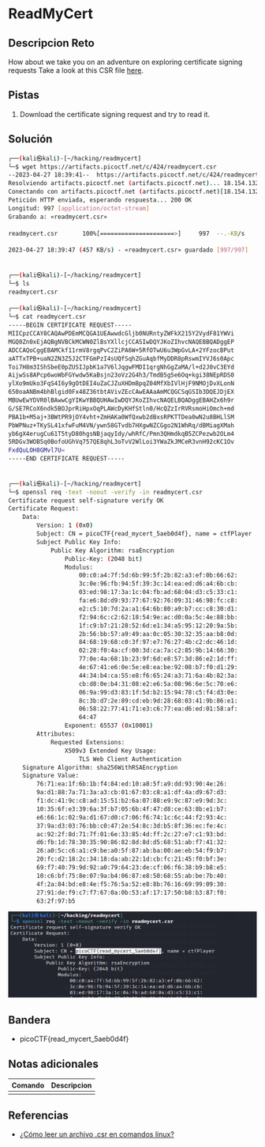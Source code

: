 # ReadMyCert

## Descripcion Reto
How about we take you on an adventure on exploring certificate signing requests Take a look at this CSR file [here](https://artifacts.picoctf.net/c/424/readmycert.csr).

## Pistas
1. Download the certificate signing request and try to read it.

## Solución
```bash
┌──(kali㉿kali)-[~/hacking/readmycert]
└─$ wget https://artifacts.picoctf.net/c/424/readmycert.csr
--2023-04-27 18:39:41--  https://artifacts.picoctf.net/c/424/readmycert.csr
Resolviendo artifacts.picoctf.net (artifacts.picoctf.net)... 18.154.132.74, 18.154.132.88, 18.154.132.32, ...
Conectando con artifacts.picoctf.net (artifacts.picoctf.net)[18.154.132.74]:443... conectado.
Petición HTTP enviada, esperando respuesta... 200 OK
Longitud: 997 [application/octet-stream]
Grabando a: «readmycert.csr»

readmycert.csr       100%[=====================>]     997  --.-KB/s    en 0.002s  

2023-04-27 18:39:47 (457 KB/s) - «readmycert.csr» guardado [997/997]


┌──(kali㉿kali)-[~/hacking/readmycert]
└─$ ls
readmycert.csr
                                                                                   
┌──(kali㉿kali)-[~/hacking/readmycert]
└─$ cat readmycert.csr 
-----BEGIN CERTIFICATE REQUEST-----
MIICpzCCAY8CAQAwPDEmMCQGA1UEAwwdcGljb0NURntyZWFkX215Y2VydF81YWVi
MGQ0Zn0xEjAQBgNVBCkMCWN0ZlBsYXllcjCCASIwDQYJKoZIhvcNAQEBBQADggEP
ADCCAQoCggEBAMCkf11rmV8rgqPvC2ZiPA6W+5RfOTwU6u3WpGvLA+2YFzocBPut
aATTxTPB+uaN2ZN3Z5J2CTFGmPzI4sUQfSqhZGuAqbfMyDDR8pRswmIYVJ6s0Apc
Toi7H8m3IShSbeE0pZUSIJpbK1a7V6lJqgwFMDI1qrgNhGgZaMA/l+d2J0vC3EYd
AijwSs8APcp6woWbFGYwdw5KaBsjn23oVz2G4h3/TmdB5g5e6Oq+kgi38NEpRDS0
ylXo9mUko3FqS4I6y9gOtDEI4uZaCJZuXHDmBpqZ04MfXbIVlHjF9NMOjDvXLonN
650oaANBm4bhBlgid0Fx48Z36tbtAVivZEcCAwEAAaAmMCQGCSqGSIb3DQEJDjEX
MBUwEwYDVR0lBAwwCgYIKwYBBQUHAwIwDQYJKoZIhvcNAQELBQADggEBAHZx6h9r
G/SE7RCoX6ndk5BOJprRiHpxOqPLAWcDyKHfStln0/HcQZzIrRVRsmoHiOmch+md
PBA1b+M5aj+3BWtPR9jOY4vht+ZmHAKa0WfQxwb2dBxsRPKTTDea0wN2u8BHLlSM
PbWPNuz+TKySL41xfwFuM4VN/ywn58GTvdb7HXgwNZCGgo2N1WhRq/dBMiagXMah
yb6gX4erugCu61T5tyD80hgsNBjaqyIdy/whRfC/Pmn3QHmdkqB5ZCPezwb2OLm4
5RDGv3WOB5q0BofoUGhVq757QE8qhL3oTvV2WlLoi3YWaZkJMCeR3vnH92cKC1Ov
FxdQuLOH8GMvl7U=
-----END CERTIFICATE REQUEST-----


┌──(kali㉿kali)-[~/hacking/readmycert]
└─$ openssl req -text -noout -verify -in readmycert.csr 
Certificate request self-signature verify OK
Certificate Request:
    Data:
        Version: 1 (0x0)
        Subject: CN = picoCTF{read_mycert_5aeb0d4f}, name = ctfPlayer
        Subject Public Key Info:
            Public Key Algorithm: rsaEncryption
                Public-Key: (2048 bit)
                Modulus:
                    00:c0:a4:7f:5d:6b:99:5f:2b:82:a3:ef:0b:66:62:
                    3c:0e:96:fb:94:5f:39:3c:14:ea:ed:d6:a4:6b:cb:
                    03:ed:98:17:3a:1c:04:fb:ad:68:04:d3:c5:33:c1:
                    fa:e6:8d:d9:93:77:67:92:76:09:31:46:98:fc:c8:
                    e2:c5:10:7d:2a:a1:64:6b:80:a9:b7:cc:c8:30:d1:
                    f2:94:6c:c2:62:18:54:9e:ac:d0:0a:5c:4e:88:bb:
                    1f:c9:b7:21:28:52:6d:e1:34:a5:95:12:20:9a:5b:
                    2b:56:bb:57:a9:49:aa:0c:05:30:32:35:aa:b8:0d:
                    84:68:19:68:c0:3f:97:e7:76:27:4b:c2:dc:46:1d:
                    02:28:f0:4a:cf:00:3d:ca:7a:c2:85:9b:14:66:30:
                    77:0e:4a:68:1b:23:9f:6d:e8:57:3d:86:e2:1d:ff:
                    4e:67:41:e6:0e:5e:e8:ea:be:92:08:b7:f0:d1:29:
                    44:34:b4:ca:55:e8:f6:65:24:a3:71:6a:4b:82:3a:
                    cb:d8:0e:b4:31:08:e2:e6:5a:08:96:6e:5c:70:e6:
                    06:9a:99:d3:83:1f:5d:b2:15:94:78:c5:f4:d3:0e:
                    8c:3b:d7:2e:89:cd:eb:9d:28:68:03:41:9b:86:e1:
                    06:58:22:77:41:71:e3:c6:77:ea:d6:ed:01:58:af:
                    64:47
                Exponent: 65537 (0x10001)
        Attributes:
            Requested Extensions:
                X509v3 Extended Key Usage: 
                    TLS Web Client Authentication
    Signature Algorithm: sha256WithRSAEncryption
    Signature Value:
        76:71:ea:1f:6b:1b:f4:84:ed:10:a8:5f:a9:dd:93:90:4e:26:
        9a:d1:88:7a:71:3a:a3:cb:01:67:03:c8:a1:df:4a:d9:67:d3:
        f1:dc:41:9c:c8:ad:15:51:b2:6a:07:88:e9:9c:87:e9:9d:3c:
        10:35:6f:e3:39:6a:3f:b7:05:6b:4f:47:d8:ce:63:8b:e1:b7:
        e6:66:1c:02:9a:d1:67:d0:c7:06:f6:74:1c:6c:44:f2:93:4c:
        37:9a:d3:03:76:bb:c0:47:2e:54:8c:3d:b5:8f:36:ec:fe:4c:
        ac:92:2f:8d:71:7f:01:6e:33:85:4d:ff:2c:27:e7:c1:93:bd:
        d6:fb:1d:78:30:35:90:86:82:8d:8d:d5:68:51:ab:f7:41:32:
        26:a0:5c:c6:a1:c9:be:a0:5f:87:ab:ba:00:ae:eb:54:f9:b7:
        20:fc:d2:18:2c:34:18:da:ab:22:1d:cb:fc:21:45:f0:bf:3e:
        69:f7:40:79:9d:92:a0:79:64:23:de:cf:06:f6:38:b9:b8:e5:
        10:c6:bf:75:8e:07:9a:b4:06:87:e8:50:68:55:ab:be:7b:40:
        4f:2a:84:bd:e8:4e:f5:76:5a:52:e8:8b:76:16:69:99:09:30:
        27:91:de:f9:c7:f7:67:0a:0b:53:af:17:17:50:b8:b3:87:f0:
        63:2f:97:b5
```
![Pasted image 20230427201016.png](https://github.com/ArmandoJhanuarGarayAlfaro/notas-hacking/blob/main/Crypto/img/Pasted%20image%2020230427201016.png)

## Bandera
* picoCTF{read_mycert_5aeb0d4f}

## Notas adicionales
| Comando | Descripcion |
|---------|-------------|
|  |  |

## Referencias
- [¿Cómo leer un archivo .csr en comandos linux?](https://www.google.com/url?sa=t&rct=j&q=&esrc=s&source=web&cd=&cad=rja&uact=8&ved=2ahUKEwj2-NOdrMv-AhUqKEQIHRYRBd4QFnoECA0QAw&url=https%3A%2F%2Fpleasantsolutions.com%2Finfo%2Fpleasant-password-server%2Fb-server-configuration%2F3-installing-a-3rd-party-certificate%2Fopenssl-commands&usg=AOvVaw10_x5rPLtF31nctq_KjRMO)
